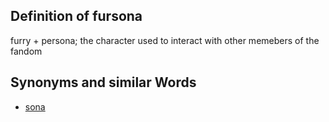 ## Definition of fursona

furry + persona; the character used to interact with other memebers of the fandom

## Synonyms and similar Words

- [sona](/sona)
